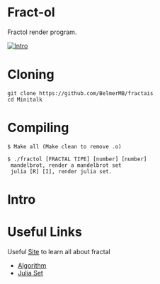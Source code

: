 # Fract-ol

 Fractol render program.
 
 [![Intro](https://img.shields.io/badge/Cursus-Minitalk-success?style=for-the-badge&logo=42)](https://github.com/BelmerMB/fractais)

# Cloning

 ```
 git clone https://github.com/BelmerMB/fractais
 cd Minitalk
 ```
 
 # Compiling
 
 ```
 $ Make all (Make clean to remove .o)
 ```
 ```
 $ ./fractol [FRACTAL TIPE] [number] [number] 
  mandelbrot, render a mandelbrot set
  julia [R] [I], render julia set. 
 
 ```

# Intro

# Useful Links
Useful [Site](https://pt.mathigon.org/course/fractals/introduction) to learn all about fractal 
* [Algorithm](http://warp.povusers.org/Mandelbrot/)
* [Julia Set](https://en.wikipedia.org/wiki/Julia_set)
